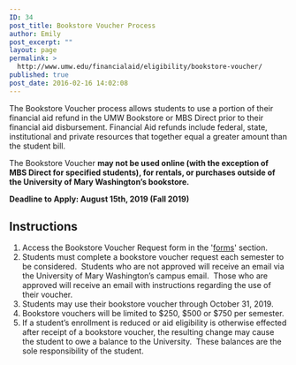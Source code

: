 ```yaml
---
ID: 34
post_title: Bookstore Voucher Process
author: Emily
post_excerpt: ""
layout: page
permalink: >
  http://www.umw.edu/financialaid/eligibility/bookstore-voucher/
published: true
post_date: 2016-02-16 14:02:08
---
```

The Bookstore Voucher process allows students to use a portion of their financial aid refund in the UMW Bookstore or MBS Direct prior to their financial aid disbursement. Financial Aid refunds include federal, state, institutional and private resources that together equal a greater amount than the student bill.

The Bookstore Voucher <strong>may not be used online (with the exception of MBS Direct for specified students), for rentals, or purchases outside of the University of Mary Washington’s bookstore.  </strong>

<strong>Deadline to Apply: August 15th, 2019 (Fall 2019)</strong>
<h2>Instructions</h2>
<ol>
 	<li>Access the Bookstore Voucher Request form in the '<a href="https://www.umw.edu/financialaid/process/forms/">forms</a>' section.</li>
 	<li>Students must complete a bookstore voucher request each semester to be considered.  Students who are not approved will receive an email via the University of Mary Washington’s campus email.  Those who are approved will receive an email with instructions regarding the use of their voucher.</li>
 	<li>Students may use their bookstore voucher through October 31, 2019.</li>
 	<li>Bookstore vouchers will be limited to $250, $500 or $750 per semester.</li>
 	<li>If a student’s enrollment is reduced or aid eligibility is otherwise effected after receipt of a bookstore voucher, the resulting change may cause the student to owe a balance to the University.  These balances are the sole responsibility of the student.</li>
</ol>